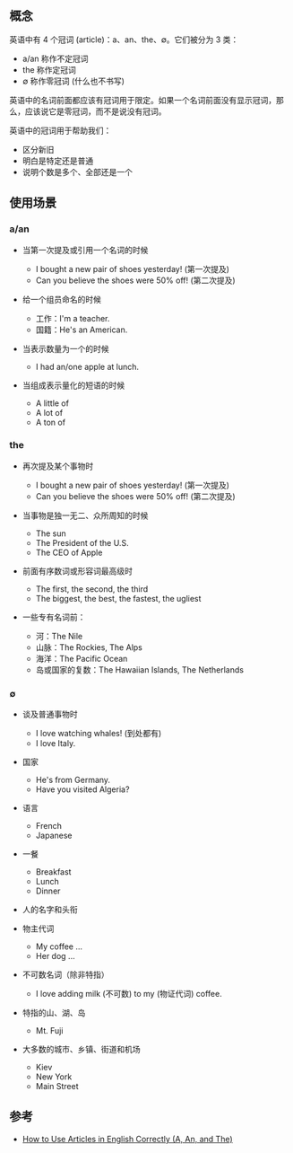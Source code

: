 ## 概念

英语中有 4 个冠词 (article)：a、an、the、∅。它们被分为 3 类：

- a/an 称作不定冠词
- the 称作定冠词
- ∅ 称作零冠词 (什么也不书写)

英语中的名词前面都应该有冠词用于限定。如果一个名词前面没有显示冠词，那么，应该说它是零冠词，而不是说没有冠词。

英语中的冠词用于帮助我们：

- 区分新旧
- 明白是特定还是普通
- 说明个数是多个、全部还是一个

## 使用场景

### a/an

- 当第一次提及或引用一个名词的时候

  - I bought a new pair of shoes yesterday! (第一次提及)
  - Can you believe the shoes were 50% off! (第二次提及)

- 给一个组员命名的时候

  - 工作：I'm a teacher.
  - 国籍：He's an American.

- 当表示数量为一个的时候

  - I had an/one apple at lunch.

- 当组成表示量化的短语的时候

  - A little of
  - A lot of
  - A ton of

### the

- 再次提及某个事物时

  - I bought a new pair of shoes yesterday! (第一次提及)
  - Can you believe the shoes were 50% off! (第二次提及)

- 当事物是独一无二、众所周知的时候

  - The sun
  - The President of the U.S.
  - The CEO of Apple

- 前面有序数词或形容词最高级时

  - The first, the second, the third
  - The biggest, the best, the fastest, the ugliest

- 一些专有名词前：

  - 河：The Nile
  - 山脉：The Rockies, The Alps
  - 海洋：The Pacific Ocean
  - 岛或国家的复数：The Hawaiian Islands, The Netherlands

### ∅

- 谈及普通事物时

  - I love watching whales! (到处都有)
  - I love Italy.

- 国家

  - He's from Germany.
  - Have you visited Algeria?

- 语言

  - French
  - Japanese

- 一餐

  - Breakfast
  - Lunch
  - Dinner

- 人的名字和头衔
- 物主代词

  - My coffee ...
  - Her dog ...

- 不可数名词（除非特指）

  - I love adding milk (不可数) to my (物证代词) coffee.

- 特指的山、湖、岛

  - Mt. Fuji

- 大多数的城市、乡镇、街道和机场

  - Kiev
  - New York
  - Main Street

## 参考

- [How to Use Articles in English Correctly (A, An, and The)](https://www.speakconfidentenglish.com/articles/)

